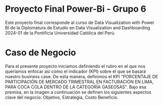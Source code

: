 # Proyecto Final Power-Bi - Grupo 6
Este proyecto final corresponde al curso de Data Visualization with Power BI de la Diplomatura de Estudio en Data Visualization and Dashboarding 2024-01 de la Pontificia Universidad Católica del Perú.

# Caso de Negocio
Para el presente proyecto iniciamos definiendo el rubro en el que nos queríamos enfocar así como el indicador (KPI) sobre el que se basará nuestro business case. 
De esta manera, definimos  el KPI "PORCENTAJE DE PARTICIPACIÓN DE MERCADO TRIMESTRAL EN FACTURACIÓN EN LIMA, PARA COCA COLA DENTRO DE LA CATEGORÍA GASEOSAS".
Bajo esa premisa, en la imagen a continuación se definen los siguientes aspectos clave del negocio: Objetivo, Estrategia, Costo Beneficio.

